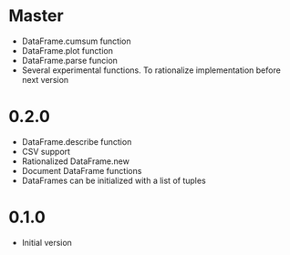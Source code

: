 # Master
- DataFrame.cumsum function
- DataFrame.plot function
- DataFrame.parse funcion
- Several experimental functions. To rationalize implementation before
  next version

# 0.2.0
- DataFrame.describe function
- CSV support
- Rationalized DataFrame.new
- Document DataFrame functions
- DataFrames can be initialized with a list of tuples

# 0.1.0
- Initial version

